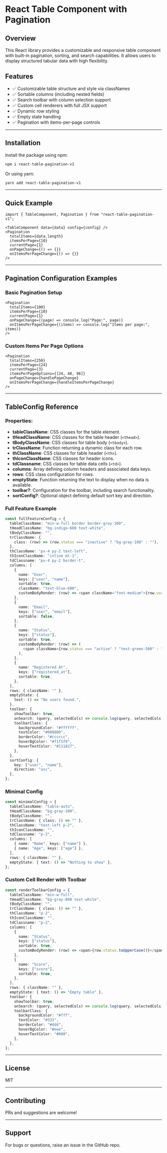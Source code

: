 # React Table Component with Pagination

## Overview

This React library provides a customizable and responsive table component with built-in pagination, sorting, and search capabilities. It allows users to display structured tabular data with high flexibility.

## Features

* ✅ Customizable table structure and style via classNames
* ✅ Sortable columns (including nested fields)
* ✅ Search toolbar with column selection support
* ✅ Custom cell renderers with full JSX support
* ✅ Dynamic row styling
* ✅ Empty state handling
* ✅ Pagination with items-per-page controls

---

## Installation

Install the package using npm:

```sh
npm i react-table-pagination-v1
```

Or using yarn:

```sh
yarn add react-table-pagination-v1
```

---

## Quick Example

```tsx
import { TableComponent, Pagination } from "react-table-pagination-v1";

<TableComponent data={data} config={config} />
<Pagination
  totalItems={data.length}
  itemsPerPage={10}
  currentPage={1}
  onPageChange={() => {}}
  onItemsPerPageChange={() => {}}
/>
```

---

## Pagination Configuration Examples

### Basic Pagination Setup

```tsx
<Pagination
  totalItems={100}
  itemsPerPage={10}
  currentPage={1}
  onPageChange={(page) => console.log("Page:", page)}
  onItemsPerPageChange={(items) => console.log("Items per page:", items)}
/>
```

### Custom Items Per Page Options

```tsx
<Pagination
  totalItems={250}
  itemsPerPage={24}
  currentPage={3}
  itemsPerPageOptions={[24, 48, 96]}
  onPageChange={handlePageChange}
  onItemsPerPageChange={handleItemsPerPageChange}
/>
```

---

## TableConfig Reference

### Properties:

* **tableClassName**: CSS classes for the table element.
* **tHeadClassName**: CSS classes for the table header (`<thead>`).
* **tBodyClassName**: CSS classes for table body (`<tbody>`).
* **trClassName**: Function returning a dynamic class for each row.
* **thClassName**: CSS classes for table header (`<th>`).
* **thIconClassName**: CSS classes for header icons.
* **tdClassname**: CSS classes for table data cells (`<td>`).
* **columns**: Array defining column headers and associated data keys.
* **rows**: CSS class configuration for rows.
* **emptyState**: Function returning the text to display when no data is available.
* **toolbar?**: Configuration for the toolbar, including search functionality.
* **sortConfig?**: Optional object defining default sort key and direction.

### Full Feature Example

```ts
const fullFeatureConfig = {
  tableClassName: "min-w-full border border-gray-300",
  tHeadClassName: "bg-indigo-600 text-white",
  tBodyClassName: "",
  trClassName: {
    class: (row) => (row.status === "inactive" ? "bg-gray-100" : ""),
  },
  thClassName: "px-4 py-2 text-left",
  thIconClassName: "inline ml-1",
  tdClassname: "px-4 py-2 border-t",
  columns: [
    {
      name: "User",
      keys: ["user", "name"],
      sortable: true,
      className: "text-blue-600",
      customBodyRender: (row) => <span className="font-medium">{row.user.name}</span>,
    },
    {
      name: "Email",
      keys: ["user", "email"],
      sortable: false,
    },
    {
      name: "Status",
      keys: ["status"],
      sortable: true,
      customBodyRender: (row) => (
        <span className={row.status === "active" ? "text-green-500" : "text-red-500"}>{row.status}</span>
      ),
    },
    {
      name: "Registered At",
      keys: ["registered_at"],
      sortable: true,
    },
  ],
  rows: { className: "" },
  emptyState: {
    text: () => "No users found.",
  },
  toolbar: {
    showToolbar: true,
    onSearch: (query, selectedCols) => console.log(query, selectedCols),
    toolbarClass: {
      backgroundColor: "#ffffff",
      textColor: "#000000",
      borderColor: "#cccccc",
      hoverBgColor: "#f1f5f9",
      hoverTextColor: "#111827",
    },
  },
  sortConfig: {
    key: ["user", "name"],
    direction: "asc",
  },
};
```

### Minimal Config

```ts
const minimalConfig = {
  tableClassName: "table-auto",
  tHeadClassName: "bg-gray-100",
  tBodyClassName: "",
  trClassName: { class: () => "" },
  thClassName: "text-left p-2",
  thIconClassName: "",
  tdClassname: "p-2",
  columns: [
    { name: "Name", keys: ["name"] },
    { name: "Age", keys: ["age"] },
  ],
  rows: { className: "" },
  emptyState: { text: () => "Nothing to show" },
};
```

### Custom Cell Render with Toolbar

```ts
const renderToolbarConfig = {
  tableClassName: "min-w-full",
  tHeadClassName: "bg-gray-800 text-white",
  tBodyClassName: "",
  trClassName: { class: () => "" },
  thClassName: "p-2",
  thIconClassName: "",
  tdClassname: "p-2",
  columns: [
    {
      name: "Status",
      keys: ["status"],
      sortable: true,
      customBodyRender: (row) => <span>{row.status.toUpperCase()}</span>,
    },
    {
      name: "Score",
      keys: ["score"],
      sortable: true,
    },
  ],
  rows: { className: "" },
  emptyState: { text: () => "Empty table" },
  toolbar: {
    showToolbar: true,
    onSearch: (query, selectedCols) => console.log(query, selectedCols),
    toolbarClass: {
      backgroundColor: "#fff",
      textColor: "#333",
      borderColor: "#ddd",
      hoverBgColor: "#eee",
      hoverTextColor: "#000",
    },
  },
};
```

---

## License

MIT

---

## Contributing

PRs and suggestions are welcome!

---

## Support

For bugs or questions, raise an issue in the GitHub repo.
